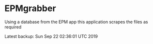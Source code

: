 # EPMgrabber
Using a database from the EPM app this application scrapes the files as required


Latest backup: Sun Sep 22 02:36:01 UTC 2019
